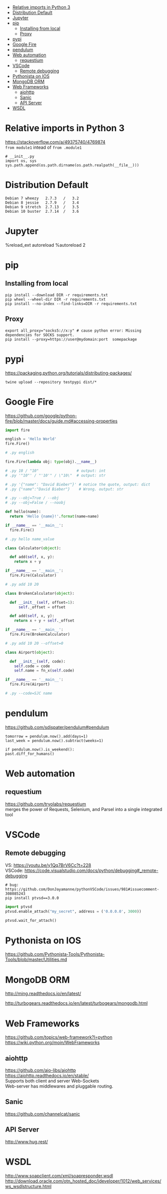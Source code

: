 <!-- TOC -->

- [Relative imports in Python 3](#relative-imports-in-python-3)
- [Distribution Default](#distribution-default)
- [Jupyter](#jupyter)
- [pip](#pip)
    - [Installing from local](#installing-from-local)
    - [Proxy](#proxy)
- [pypi](#pypi)
- [Google Fire](#google-fire)
- [pendulum](#pendulum)
- [Web automation](#web-automation)
    - [requestium](#requestium)
- [VSCode](#vscode)
    - [Remote debugging](#remote-debugging)
- [Pythonista on IOS](#pythonista-on-ios)
- [MongoDB ORM](#mongodb-orm)
- [Web Frameworks](#web-frameworks)
    - [aiohttp](#aiohttp)
    - [Sanic](#sanic)
    - [API Server](#api-server)
- [WSDL](#wsdl)

<!-- /TOC -->

# Relative imports in Python 3
https://stackoverflow.com/a/49375740/4769874  
`from module1` intead of `from .module1`

    # __init__.py
    import os, sys
    sys.path.append(os.path.dirname(os.path.realpath(__file__)))

# Distribution Default

    Debian 7 wheezy   2.7.3   /   3.2
    Debian 8 jessie   2.7.9   /   3.4
    Debian 9 stretch  2.7.13  /   3.5
    Debian 10 buster  2.7.14  /   3.6

# Jupyter

  %reload_ext autoreload
  %autoreload 2

# pip
## Installing from local
    pip install --download DIR -r requirements.txt
    pip wheel --wheel-dir DIR -r requirements.txt
    pip install --no-index --find-links=DIR -r requirements.txt

## Proxy
    export all_proxy="socks5://x:y" # cause python error: Missing dependencies for SOCKS support.
    pip install --proxy=https://user@mydomain:port  somepackage

# pypi
https://packaging.python.org/tutorials/distributing-packages/

    twine upload --repository testpypi dist/*

# Google Fire
https://github.com/google/python-fire/blob/master/docs/guide.md#accessing-properties

```python
import fire

english = 'Hello World'
fire.Fire()

# .py english

fire.Fire(lambda obj: type(obj).__name__)

# .py 10 / "10"                 # output: int
# .py '"10"' / "'10'" / \"10\"  # output: str

# .py '{"name": "David Bieber"}' # notice the quote, output: dict
# .py {"name":"David Bieber"}    # Wrong. output: str

# .py --obj=True / --obj
# .py --obj=False / --noobj

def hello(name):
  return 'Hello {name}!'.format(name=name)

if __name__ == '__main__':
  fire.Fire()

# .py hello name_value

class Calculator(object):

  def add(self, x, y):
    return x + y

if __name__ == '__main__':
  fire.Fire(Calculator)

# .py add 10 20

class BrokenCalculator(object):

  def __init__(self, offset=1):
      self._offset = offset

  def add(self, x, y):
    return x + y + self._offset

if __name__ == '__main__':
  fire.Fire(BrokenCalculator)

# .py add 10 20 --offset=0

class Airport(object):

  def __init__(self, code):
    self.code = code
    self.name = fn_x(self.code)

if __name__ == '__main__':
  fire.Fire(Airport)

# .py --code=SJC name

```

# pendulum
https://github.com/sdispater/pendulum#pendulum

    tomorrow = pendulum.now().add(days=1)
    last_week = pendulum.now().subtract(weeks=1)

    if pendulum.now().is_weekend():
    past.diff_for_humans()

# Web automation
## requestium
https://github.com/tryolabs/requestium  
merges the power of Requests, Selenium, and Parsel into a single integrated tool

# VSCode
## Remote debugging
VS: https://youtu.be/y1Qq7BrV6Cc?t=228  
VSCode: https://code.visualstudio.com/docs/python/debugging#_remote-debugging  

    # bug: https://github.com/DonJayamanne/pythonVSCode/issues/981#issuecomment-308085243
    pip install ptvsd==3.0.0    

```python
import ptvsd
ptvsd.enable_attach("my_secret", address = ('0.0.0.0', 3000))

ptvsd.wait_for_attach()
```

# Pythonista on IOS
https://github.com/Pythonista-Tools/Pythonista-Tools/blob/master/Utilities.md

# MongoDB ORM
http://ming.readthedocs.io/en/latest/

http://turbogears.readthedocs.io/en/latest/turbogears/mongodb.html

# Web Frameworks
https://github.com/topics/web-framework?l=python  
https://wiki.python.org/moin/WebFrameworks

## aiohttp
https://github.com/aio-libs/aiohttp  
https://aiohttp.readthedocs.io/en/stable/  
Supports both client and server Web-Sockets  
Web-server has middlewares and pluggable routing.

## Sanic
https://github.com/channelcat/sanic

## API Server
http://www.hug.rest/

# WSDL
http://www.soapclient.com/xml/soapresponder.wsdl  
http://download.oracle.com/otn_hosted_doc/jdeveloper/1012/web_services/ws_wsdlstructure.html